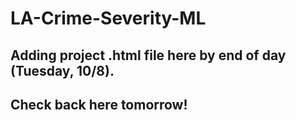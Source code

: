 # LA-Crime-Severity-ML
## Adding project .html file here by end of day (Tuesday, 10/8).
## Check back here tomorrow!
